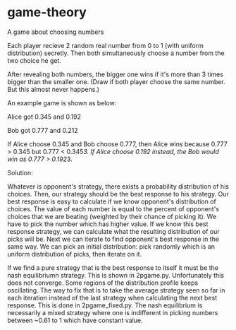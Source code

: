 # game-theory
A game about choosing numbers

Each player recieve 2 random real number from 0 to 1 (with uniform distribution) secretly. Then both simultaneously choose a number from the two choice he get.

After revealing both numbers, the bigger one wins if it's more than 3 times bigger than the smaller one. (Draw if both player choose the same number. But this almost never happens.)

An example game is shown as below:

Alice got 0.345 and 0.192

Bob got 0.777 and 0.212

If Alice choose 0.345 and Bob choose 0.777, then Alice wins because 0.777 > 0.345 but 0.777 < 0.345*3. If Alice choose 0.192 instead, the Bob would win as 0.777 > 0.192*3.


Solution:

Whatever is opponent's strategy, there exists a probability distribution of his choices. Then, our strategy should be the best response to his strategy. Our best response is easy to calculate if we know opponent's distribution of choices. The value of each number is equal to the percent of opponent's choices that we are beating (weighted by their chance of picking it). We have to pick the number which has higher value. If we know this best response strategy, we can calculate what the resulting distribution of our picks will be. Next we can iterate to find opponent's best response in the same way. We can pick an initial distribution: pick randomly which is an uniform distribution of picks, then iterate on it.

If we find a pure strategy that is the best response to itself it must be the nash equilibriumn strategy. This is shown in 2pgame.py. Unfortunately this does not converge. Some regions of the distribution profile keeps oscillating. The way to fix that is to take the average strategy seen so far in each iteration instead of the last strategy when calculating the next best response. This is done in 2pgame_fixed.py. The nash equilibrium is necessarily a mixed strategy where one is indifferent in picking numbers between ~0.61 to 1 which have constant value.
